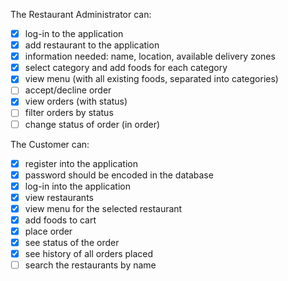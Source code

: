 The Restaurant Administrator can:
- [x] log-in to the application
- [x] add restaurant to the application
- [x] information needed: name, location, available delivery zones
- [x] select category and add foods for each category
- [x] view menu (with all existing foods, separated into categories)
- [ ] accept/decline order
- [x] view orders (with status)
- [ ] filter orders by status
- [ ] change status of order (in order)

The Customer can:
- [x] register into the application
- [x] password should be encoded in the database
- [x] log-in into the application
- [x] view restaurants
- [x] view menu for the selected restaurant
- [x] add foods to cart
- [x] place order
- [x] see status of the order
- [x] see history of all orders placed
- [ ] search the restaurants by name